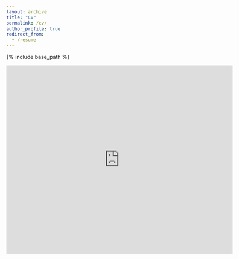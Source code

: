 ```yaml
---
layout: archive
title: "CV"
permalink: /cv/
author_profile: true
redirect_from:
  - /resume
---
```


{% include base_path %}

<embed src="https://aphoffmann.github.io/files/aphoffmann.pdf" type="application/pdf" width="600px" height="500px" />
